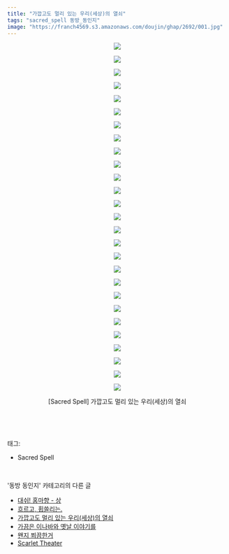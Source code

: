 ```yaml
---
title: "가깝고도 멀리 있는 우리(세상)의 열쇠"
tags: "sacred_spell 동방_동인지"
image: "https://franch4569.s3.amazonaws.com/doujin/ghap/2692/001.jpg"
---
```

<div class="article">
<p style="text-align: center; clear: none; float: none;"><img src="{{ site.imgserver2 }}/ghap/2692/001.jpg"/></p>
<p style="text-align: center; clear: none; float: none;"><img src="{{ site.imgserver2 }}/ghap/2692/002.jpg"/></p>
<p style="text-align: center; clear: none; float: none;"><img src="{{ site.imgserver2 }}/ghap/2692/003.jpg"/></p>
<p style="text-align: center; clear: none; float: none;"><img src="{{ site.imgserver2 }}/ghap/2692/004.jpg"/></p>
<p style="text-align: center; clear: none; float: none;"><img src="{{ site.imgserver2 }}/ghap/2692/005.jpg"/></p>
<p style="text-align: center; clear: none; float: none;"><img src="{{ site.imgserver2 }}/ghap/2692/006.jpg"/></p>
<p style="text-align: center; clear: none; float: none;"><img src="{{ site.imgserver2 }}/ghap/2692/007.jpg"/></p>
<p style="text-align: center; clear: none; float: none;"><img src="{{ site.imgserver2 }}/ghap/2692/008.jpg"/></p>
<p style="text-align: center; clear: none; float: none;"><img src="{{ site.imgserver2 }}/ghap/2692/009.jpg"/></p>
<p style="text-align: center; clear: none; float: none;"><img src="{{ site.imgserver2 }}/ghap/2692/010.jpg"/></p>
<p style="text-align: center; clear: none; float: none;"><img src="{{ site.imgserver2 }}/ghap/2692/011.jpg"/></p>
<p style="text-align: center; clear: none; float: none;"><img src="{{ site.imgserver2 }}/ghap/2692/012.jpg"/></p>
<p style="text-align: center; clear: none; float: none;"><img src="{{ site.imgserver2 }}/ghap/2692/013.jpg"/></p>
<p style="text-align: center; clear: none; float: none;"><img src="{{ site.imgserver2 }}/ghap/2692/014.jpg"/></p>
<p style="text-align: center; clear: none; float: none;"><img src="{{ site.imgserver2 }}/ghap/2692/015.jpg"/></p>
<p style="text-align: center; clear: none; float: none;"><img src="{{ site.imgserver2 }}/ghap/2692/016.jpg"/></p>
<p style="text-align: center; clear: none; float: none;"><img src="{{ site.imgserver2 }}/ghap/2692/017.jpg"/></p>
<p style="text-align: center; clear: none; float: none;"><img src="{{ site.imgserver2 }}/ghap/2692/018.jpg"/></p>
<p style="text-align: center; clear: none; float: none;"><img src="{{ site.imgserver2 }}/ghap/2692/019.jpg"/></p>
<p style="text-align: center; clear: none; float: none;"><img src="{{ site.imgserver2 }}/ghap/2692/020.jpg"/></p>
<p style="text-align: center; clear: none; float: none;"><img src="{{ site.imgserver2 }}/ghap/2692/021.jpg"/></p>
<p style="text-align: center; clear: none; float: none;"><img src="{{ site.imgserver2 }}/ghap/2692/022.jpg"/></p>
<p style="text-align: center; clear: none; float: none;"><img src="{{ site.imgserver2 }}/ghap/2692/023.jpg"/></p>
<p style="text-align: center; clear: none; float: none;"><img src="{{ site.imgserver2 }}/ghap/2692/024.jpg"/></p>
<p style="text-align: center; clear: none; float: none;"><img src="{{ site.imgserver2 }}/ghap/2692/025.jpg"/></p>
<p style="text-align: center; clear: none; float: none;"><img src="{{ site.imgserver2 }}/ghap/2692/026.jpg"/></p>
<p style="text-align: center; clear: none; float: none;"><img src="{{ site.imgserver2 }}/ghap/2692/027.jpg"/></p>
<p style="text-align: center; clear: none; float: none;">[Sacred Spell] 가깝고도 멀리 있는 우리(세상)의 열쇠</p>
<p><br/></p>
</div><br/>
<div class="tagTrail">
<p>태그: </p>
<ul>
<li>Sacred Spell</li>
</ul>
</div><br/>
<div class="another">
<p>'동방 동인지' 카테고리의 다른 글</p>
<ul>
<li><a href="/ghap_2694">대쉬! 홍마향 - 상</a></li>
<li><a href="/ghap_2693">흐르고, 휩쓸리는.</a></li>
<li><a href="/ghap_2692">가깝고도 멀리 있는 우리(세상)의 열쇠</a></li>
<li><a href="/ghap_2691">가끔은 이나바와 옛날 이야기를</a></li>
<li><a href="/ghap_2689">왠지 쬐끔한거</a></li>
<li><a href="/ghap_2688">Scarlet Theater</a></li>
</ul>
</div><br/>
<div class="cb_module cb_fluid">
<div class="cb_wrt cb_profile">
</div><!-- commentList close -->
</div><br/>
